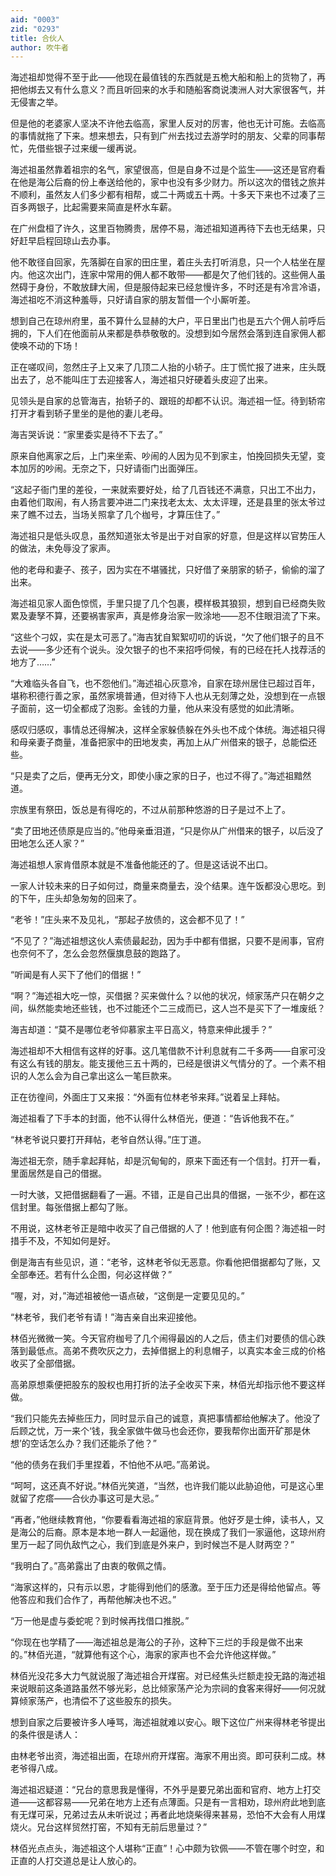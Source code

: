 ```yaml
---
aid: "0003"
zid: "0293"
title: 合伙人
author: 吹牛者
---
```


海述祖却觉得不至于此——他现在最值钱的东西就是五桅大船和船上的货物了，再把他绑去又有什么意义？而且听回来的水手和随船客商说澳洲人对大家很客气，并无侵害之举。

但是他的老婆家人坚决不许他去临高，家里人反对的厉害，他也无计可施。去临高的事情就拖了下来。想来想去，只有到广州去找过去游学时的朋友、父辈的同事帮忙，先借些银子过来缓一缓再说。

海述祖虽然靠着祖宗的名气，家望很高，但是自身不过是个监生——这还是官府看在他是海公后裔的份上奉送给他的，家中也没有多少财力。所以这次的借钱之旅并不顺利，虽然友人们多少都有相帮，或二十两或五十两。十多天下来也不过凑了三百多两银子，比起需要来简直是杯水车薪。

在广州盘桓了许久，这里百物腾贵，居停不易，海述祖知道再待下去也无结果，只好赶早启程回琼山去办事。

他不敢径自回家，先落脚在自家的田庄里，着庄头去打听消息，只一个人枯坐在屋内。他这次出门，连家中常用的佣人都不敢带——都是欠了他们钱的。这些佣人虽然碍于身份，不敢放肆大闹，但是服侍起来已经怠慢许多，不时还是有冷言冷语，海述祖吃不消这种羞辱，只好请自家的朋友暂借一个小厮听差。

想到自己在琼州府里，虽不算什么显赫的大户，平日里出门也是五六个佣人前呼后拥的，下人们在他面前从来都是恭恭敬敬的。没想到如今居然会落到连自家佣人都使唤不动的下场！

正在嗟叹间，忽然庄子上又来了几顶二人抬的小轿子。庄丁慌忙报了进来，庄头既出去了，总不能叫庄丁去迎接客人，海述祖只好硬着头皮迎了出来。

见领头是自家的总管海吉，抬轿子的、跟班的却都不认识。海述祖一怔。待到轿帘打开才看到轿子里坐的是他的妻儿老母。

海吉哭诉说：“家里委实是待不下去了。”

原来自他离家之后，上门来坐索、吵闹的人因为见不到家主，怕挽回损失无望，变本加厉的吵闹。无奈之下，只好请衙门出面弹压。

“这起子衙门里的差役，一来就索要好处，给了几百钱还不满意，只出工不出力，由着他们取闹，有人扬言要冲进二门来找老太太、太太评理，还是县里的张太爷过来了瞧不过去，当场关照拿了几个枷号，才算压住了。”

海述祖只是低头叹息，虽然知道张太爷是出于对自家的好意，但是这样以官势压人的做法，未免辱没了家声。

他的老母和妻子、孩子，因为实在不堪骚扰，只好借了亲朋家的轿子，偷偷的溜了出来。

海述祖见家人面色惊慌，手里只提了几个包裹，模样极其狼狈，想到自已经商失败累及妻孥不算，还要祸害家声，真是修身治家一败涂地——忍不住眼泪流了下来。

“这些个刁奴，实在是太可恶了。”海吉犹自絮絮叨叨的诉说，“欠了他们银子的且不去说——多少还有个说头。没欠银子的也不来招呼伺候，有的已经在托人找荐活的地方了……”

“大难临头各自飞，也不怨他们。”海述祖心灰意冷，自家在琼州居住已超过百年，堪称积德行善之家，虽然家境普通，但对待下人也从无刻薄之处，没想到在一点银子面前，这一切全都成了泡影。金钱的力量，他从来没有感觉的如此清晰。

感叹归感叹，事情总还得解决，这样全家躲债躲在外头也不成个体统。海述祖只得和母亲妻子商量，准备把家中的田地发卖，再加上从广州借来的银子，总能偿还些。

“只是卖了之后，便再无分文，即使小康之家的日子，也过不得了。”海述祖黯然道。

宗族里有祭田，饭总是有得吃的，不过从前那种悠游的日子是过不上了。

“卖了田地还债原是应当的。”他母亲垂泪道，“只是你从广州借来的银子，以后没了田地怎么还人家？”

海述祖想人家肯借原本就是不准备他能还的了。但是这话说不出口。

一家人计较未来的日子如何过，商量来商量去，没个结果。连午饭都没心思吃。到的下午，庄头却急匆匆的回来了。

“老爷！”庄头来不及见礼，“那起子放债的，这会都不见了！”

“不见了？”海述祖想这伙人索债最起劲，因为手中都有借据，只要不是闹事，官府也奈何不了，怎么会忽然偃旗息鼓的跑路了。

“听闻是有人买下了他们的借据！”

“啊？”海述祖大吃一惊，买借据？买来做什么？以他的状况，倾家荡产只在朝夕之间，纵然能卖地还些钱，也不过能还个二三成而已，这人岂不是买下了一堆废纸？

海吉却道：“莫不是哪位老爷仰慕家主平日高义，特意来伸此援手？”

海述祖却不大相信有这样的好事。这几笔借款不计利息就有二千多两——自家可没有这么有钱的朋友。能支援他三五十两的，已经是很讲义气情分的了。一个素不相识的人怎么会为自己拿出这么一笔巨款来。

正在彷徨间，外面庄丁又来报：“外面有位林老爷来拜。”说着呈上拜帖。

海述祖看了下手本的封面，他不认得什么林佰光，便道：“告诉他我不在。”

“林老爷说只要打开拜帖，老爷自然认得。”庄丁道。

海述祖无奈，随手拿起拜帖，却是沉甸甸的，原来下面还有一个信封。打开一看，里面居然是自己的借据。

一时大骇，又把借据翻看了一遍。不错，正是自己出具的借据，一张不少，都在这信封里。每张借据上都勾了账。

不用说，这林老爷正是暗中收买了自己借据的人了！他到底有何企图？海述祖一时措手不及，不知如何是好。

倒是海吉有些见识，道：“老爷，这林老爷似无恶意。你看他把借据都勾了账，又全部奉还。若有什么企图，何必这样做？”

“喔，对，对，”海述祖被他一语点破，“这倒是一定要见见的。”

“林老爷，我们老爷有请！”海吉亲自出来迎接他。

林佰光微微一笑。今天官府枷号了几个闹得最凶的人之后，债主们对要债的信心跌落到最低点。高弟不费吹灰之力，去掉借据上的利息帽子，以真实本金三成的价格收买了全部借据。

高弟原想乘便把股东的股权也用打折的法子全收买下来，林佰光却指示他不要这样做。

“我们只能先去掉些压力，同时显示自己的诚意，真把事情都给他解决了。他没了后顾之忧，万一来个‘钱，我全家做牛做马也会还你，要我帮你出面开矿那是休想’的空话怎么办？我们还能杀了他？”

“他的债务在我们手里捏着，不怕他不从吧。”高弟说。

“呵呵，这还真不好说。”林佰光笑道，“当然，也许我们能以此胁迫他，可是这心里就留了疙瘩——合伙办事这可是大忌。”

“再者，”他继续教育他，“你要看看海述祖的家庭背景。他好歹是士绅，读书人，又是海公的后裔。原本是本地一群人一起逼他，现在换成了我们一家逼他，这琼州府里万一起了同仇敌忾之心，我们到底是外来户，到时候岂不是人财两空？”

“我明白了。”高弟露出了由衷的敬佩之情。

“海家这样的，只有示以恩，才能得到他们的感激。至于压力还是得给他留点。等他答应和我们合作了，再帮他解决也不迟。”

“万一他是虚与委蛇呢？到时候再找借口推脱。”

“你现在也学精了——海述祖总是海公的子孙，这种下三烂的手段是做不出来的。”林佰光道，“就算他有这个心，海家的家声也不会允许他这样做。”

林佰光没花多大力气就说服了海述祖合开煤窑。对已经焦头烂额走投无路的海述祖来说眼前这条道路虽然不够光彩，总比倾家荡产沦为宗祠的食客来得好——何况就算倾家荡产，也清偿不了这些股东的损失。

想到自家之后要被许多人唾骂，海述祖就难以安心。眼下这位广州来得林老爷提出的条件很是诱人：

由林老爷出资，海述祖出面，在琼州府开煤窑。海家不用出资。即可获利二成。林老爷得八成。

海述祖迟疑道：“兄台的意思我是懂得，不外乎是要兄弟出面和官府、地方上打交道——这都容易——兄弟在地方上还有点薄面。只是有一言相劝，琼州府此地到底有无煤可采，兄弟过去从未听说过；再者此地烧柴得来甚易，恐怕不大会有人用煤烧火。兄台这样贸然打窑，不知有无前后思量过？”

林佰光点点头，海述祖这个人堪称“正直”！心中颇为钦佩——不管在哪个时空，和正直的人打交道总是让人放心的。
